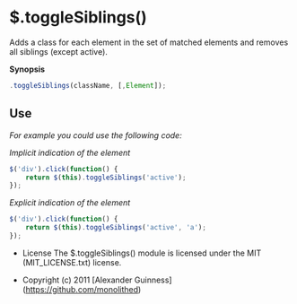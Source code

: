 # $.toggleSiblings()

Adds a class for each element in the set of matched elements and removes all siblings (except active).

**Synopsis**

```javascript
.toggleSiblings(className, [,Element]);
```

## Use
*For example you could use the following code:*

*Implicit indication of the element*

```javascript
$('div').click(function() {
	return $(this).toggleSiblings('active');
});
```

*Explicit indication of the element*

```javascript
$('div').click(function() {
	return $(this).toggleSiblings('active', 'a');
});
```

* License
    The $.toggleSiblings() module is licensed under the MIT (MIT_LICENSE.txt) license.

* Copyright (c) 2011 [Alexander Guinness] (https://github.com/monolithed)
